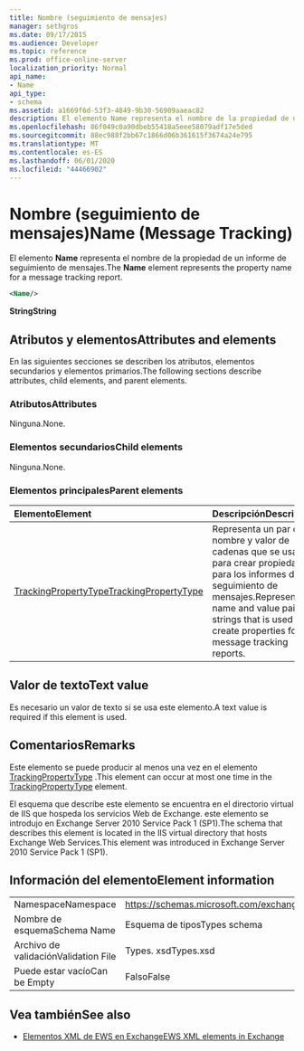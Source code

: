 ```yaml
---
title: Nombre (seguimiento de mensajes)
manager: sethgros
ms.date: 09/17/2015
ms.audience: Developer
ms.topic: reference
ms.prod: office-online-server
localization_priority: Normal
api_name:
- Name
api_type:
- schema
ms.assetid: a1669f6d-53f3-4849-9b30-56909aaeac82
description: El elemento Name representa el nombre de la propiedad de un informe de seguimiento de mensajes.
ms.openlocfilehash: 86f049c0a90dbeb55418a5eee58079adf17e5ded
ms.sourcegitcommit: 88ec988f2bb67c1866d06b361615f3674a24e795
ms.translationtype: MT
ms.contentlocale: es-ES
ms.lasthandoff: 06/01/2020
ms.locfileid: "44466902"
---
```

# <a name="name-message-tracking"></a><span data-ttu-id="ae40a-103">Nombre (seguimiento de mensajes)</span><span class="sxs-lookup"><span data-stu-id="ae40a-103">Name (Message Tracking)</span></span>

<span data-ttu-id="ae40a-104">El elemento **Name** representa el nombre de la propiedad de un informe de seguimiento de mensajes.</span><span class="sxs-lookup"><span data-stu-id="ae40a-104">The **Name** element represents the property name for a message tracking report.</span></span> 
  
```xml
<Name/>
```

<span data-ttu-id="ae40a-105">**String**</span><span class="sxs-lookup"><span data-stu-id="ae40a-105">**String**</span></span>

## <a name="attributes-and-elements"></a><span data-ttu-id="ae40a-106">Atributos y elementos</span><span class="sxs-lookup"><span data-stu-id="ae40a-106">Attributes and elements</span></span>

<span data-ttu-id="ae40a-107">En las siguientes secciones se describen los atributos, elementos secundarios y elementos primarios.</span><span class="sxs-lookup"><span data-stu-id="ae40a-107">The following sections describe attributes, child elements, and parent elements.</span></span>
  
### <a name="attributes"></a><span data-ttu-id="ae40a-108">Atributos</span><span class="sxs-lookup"><span data-stu-id="ae40a-108">Attributes</span></span>

<span data-ttu-id="ae40a-109">Ninguna.</span><span class="sxs-lookup"><span data-stu-id="ae40a-109">None.</span></span>
  
### <a name="child-elements"></a><span data-ttu-id="ae40a-110">Elementos secundarios</span><span class="sxs-lookup"><span data-stu-id="ae40a-110">Child elements</span></span>

<span data-ttu-id="ae40a-111">Ninguna.</span><span class="sxs-lookup"><span data-stu-id="ae40a-111">None.</span></span>
  
### <a name="parent-elements"></a><span data-ttu-id="ae40a-112">Elementos principales</span><span class="sxs-lookup"><span data-stu-id="ae40a-112">Parent elements</span></span>

|<span data-ttu-id="ae40a-113">**Elemento**</span><span class="sxs-lookup"><span data-stu-id="ae40a-113">**Element**</span></span>|<span data-ttu-id="ae40a-114">**Descripción**</span><span class="sxs-lookup"><span data-stu-id="ae40a-114">**Description**</span></span>|
|:-----|:-----|
|[<span data-ttu-id="ae40a-115">TrackingPropertyType</span><span class="sxs-lookup"><span data-stu-id="ae40a-115">TrackingPropertyType</span></span>](trackingpropertytype.md) <br/> |<span data-ttu-id="ae40a-116">Representa un par de nombre y valor de cadenas que se usa para crear propiedades para los informes de seguimiento de mensajes.</span><span class="sxs-lookup"><span data-stu-id="ae40a-116">Represents a name and value pair of strings that is used to create properties for message tracking reports.</span></span>  <br/> |
   
## <a name="text-value"></a><span data-ttu-id="ae40a-117">Valor de texto</span><span class="sxs-lookup"><span data-stu-id="ae40a-117">Text value</span></span>

<span data-ttu-id="ae40a-118">Es necesario un valor de texto si se usa este elemento.</span><span class="sxs-lookup"><span data-stu-id="ae40a-118">A text value is required if this element is used.</span></span>
  
## <a name="remarks"></a><span data-ttu-id="ae40a-119">Comentarios</span><span class="sxs-lookup"><span data-stu-id="ae40a-119">Remarks</span></span>

<span data-ttu-id="ae40a-120">Este elemento se puede producir al menos una vez en el elemento [TrackingPropertyType](trackingpropertytype.md) .</span><span class="sxs-lookup"><span data-stu-id="ae40a-120">This element can occur at most one time in the [TrackingPropertyType](trackingpropertytype.md) element.</span></span> 
  
<span data-ttu-id="ae40a-121">El esquema que describe este elemento se encuentra en el directorio virtual de IIS que hospeda los servicios Web de Exchange. este elemento se introdujo en Exchange Server 2010 Service Pack 1 (SP1).</span><span class="sxs-lookup"><span data-stu-id="ae40a-121">The schema that describes this element is located in the IIS virtual directory that hosts Exchange Web Services.This element was introduced in Exchange Server 2010 Service Pack 1 (SP1).</span></span>
  
## <a name="element-information"></a><span data-ttu-id="ae40a-122">Información del elemento</span><span class="sxs-lookup"><span data-stu-id="ae40a-122">Element information</span></span>

|||
|:-----|:-----|
|<span data-ttu-id="ae40a-123">Namespace</span><span class="sxs-lookup"><span data-stu-id="ae40a-123">Namespace</span></span>  <br/> |https://schemas.microsoft.com/exchange/services/2006/types  <br/> |
|<span data-ttu-id="ae40a-124">Nombre de esquema</span><span class="sxs-lookup"><span data-stu-id="ae40a-124">Schema Name</span></span>  <br/> |<span data-ttu-id="ae40a-125">Esquema de tipos</span><span class="sxs-lookup"><span data-stu-id="ae40a-125">Types schema</span></span>  <br/> |
|<span data-ttu-id="ae40a-126">Archivo de validación</span><span class="sxs-lookup"><span data-stu-id="ae40a-126">Validation File</span></span>  <br/> |<span data-ttu-id="ae40a-127">Types. xsd</span><span class="sxs-lookup"><span data-stu-id="ae40a-127">Types.xsd</span></span>  <br/> |
|<span data-ttu-id="ae40a-128">Puede estar vacío</span><span class="sxs-lookup"><span data-stu-id="ae40a-128">Can be Empty</span></span>  <br/> |<span data-ttu-id="ae40a-129">Falso</span><span class="sxs-lookup"><span data-stu-id="ae40a-129">False</span></span>  <br/> |
   
## <a name="see-also"></a><span data-ttu-id="ae40a-130">Vea también</span><span class="sxs-lookup"><span data-stu-id="ae40a-130">See also</span></span>

- [<span data-ttu-id="ae40a-131">Elementos XML de EWS en Exchange</span><span class="sxs-lookup"><span data-stu-id="ae40a-131">EWS XML elements in Exchange</span></span>](ews-xml-elements-in-exchange.md)

